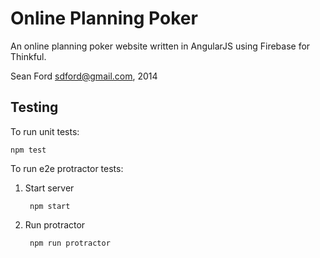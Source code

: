 # Online Planning Poker

An online planning poker website written in AngularJS using Firebase for Thinkful.

Sean Ford <sdford@gmail.com>, 2014

## Testing

To run unit tests:

    npm test

To run e2e protractor tests:

1. Start server

        npm start

2. Run protractor

        npm run protractor
